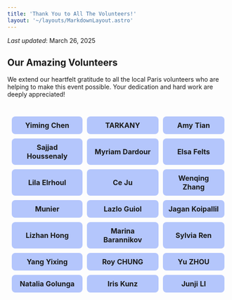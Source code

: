 ```yaml
---
title: 'Thank You to All The Volunteers!'
layout: '~/layouts/MarkdownLayout.astro'
---
```


_Last updated_: March 26, 2025

## Our Amazing Volunteers

We extend our heartfelt gratitude to all the local Paris volunteers who are helping to make this event possible. Your dedication and hard work are deeply appreciated!

<div class="volunteer-grid">

| | | |
|:---:|:---:|:---:|
| **Yiming Chen** | **TARKANY** | **Amy Tian** |
| **Sajjad Houssenaly** | **Myriam Dardour** | **Elsa Felts** |
| **Lila Elrhoul** | **Ce Ju** | **Wenqing Zhang** |
| **Munier** | **Lazlo Guiol** | **Jagan Koipallil** |
| **Lizhan Hong** | **Marina Barannikov** | **Sylvia Ren** |
| **Yang Yixing** | **Roy CHUNG** | **Yu ZHOU** |
| **Natalia Golunga** | **Iris Kunz** | **Junji LI** |

</div>

<style>
.volunteer-grid {
  margin: 2rem auto;
}
.volunteer-grid table {
  width: 100%;
  border-collapse: separate;
  border-spacing: 10px;
}
.volunteer-grid td {
  padding: 10px;
  text-align: center;
  background-color: #B4C6FC;
  border-radius: 8px;
  transition: all 0.3s ease;
}
.volunteer-grid td:hover {
  background-color: #6875F5;
  transform: translateY(-3px);
  box-shadow: 0 5px 15px rgba(0,0,0,0.1);
}
</style>
